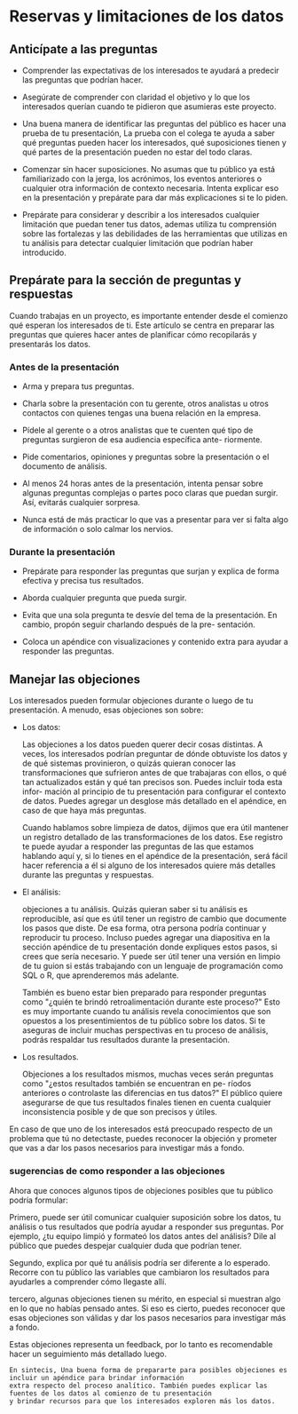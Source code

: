 # Reservas y limitaciones de los datos

## Anticípate a las preguntas

- Comprender las expectativas de los interesados te ayudará a predecir las preguntas que podrían hacer.
  
- Asegúrate de comprender con claridad el objetivo y lo que los interesados querían cuando te pidieron que asumieras este
  proyecto.

- Una buena manera de identificar las preguntas del público es hacer una prueba de tu presentación, La prueba con el colega
  te ayuda a saber qué preguntas pueden hacer los interesados, qué suposiciones tienen y qué partes de la presentación
  pueden no estar del todo claras.
  
- Comenzar sin hacer suposiciones. No asumas que tu público ya está familiarizado con la jerga, los acrónimos, los eventos
  anteriores o cualquier otra información de contexto necesaria. Intenta explicar eso en la presentación y prepárate para
  dar más explicaciones si te lo piden.

- Prepárate para considerar y describir a los interesados cualquier limitación que puedan tener tus datos, ademas utiliza
  tu comprensión sobre las fortalezas y las debilidades de las herramientas que utilizas en tu análisis para detectar
  cualquier limitación que podrían haber introducido.

## Prepárate para la sección de preguntas y respuestas

Cuando trabajas en un proyecto, es importante entender desde el comienzo qué esperan los interesados de ti. Este artículo
se centra en preparar las preguntas que quieres hacer antes de planificar cómo recopilarás y presentarás los datos.

### Antes de la presentación

- Arma y prepara tus preguntas.

- Charla sobre la presentación con tu gerente, otros analistas u otros contactos con quienes tengas una buena relación en
  la empresa.

- Pídele al gerente o a otros analistas que te cuenten qué tipo de preguntas surgieron de esa audiencia específica ante-
  riormente.

- Pide comentarios, opiniones y preguntas sobre la presentación o el documento de análisis.

- Al menos 24 horas antes de la presentación, intenta pensar sobre algunas preguntas complejas o partes poco claras que
  puedan surgir. Así, evitarás cualquier sorpresa.

- Nunca está de más practicar lo que vas a presentar para ver si falta algo de información o solo calmar los nervios.

### Durante la presentación

- Prepárate para responder las preguntas que surjan y explica de forma efectiva y precisa tus resultados.

- Aborda cualquier pregunta que pueda surgir.

- Evita que una sola pregunta te desvíe del tema de la presentación. En cambio, propón seguir charlando después de la pre-
  sentación.

- Coloca un apéndice con visualizaciones y contenido extra para ayudar a responder las preguntas.

## Manejar las objeciones

Los interesados pueden formular objeciones durante o luego de tu presentación. A menudo, esas objeciones son sobre:

- Los datos:

  Las objeciones a los datos pueden querer decir cosas distintas. A veces, los interesados podrían preguntar
  de dónde obtuviste los datos y de qué sistemas provinieron, o quizás quieran conocer las transformaciones que sufrieron
  antes de que trabajaras con ellos, o qué tan actualizados están y qué tan precisos son. Puedes incluir toda esta infor-
  mación al principio de tu presentación para configurar el contexto de datos. Puedes agregar un desglose más detallado
  en el apéndice, en caso de que haya más preguntas.

  Cuando hablamos sobre limpieza de datos, dijimos que era útil mantener un registro detallado de las transformaciones de
  los datos. Ese registro te puede ayudar a responder las preguntas de las que estamos hablando aquí y, si lo tienes en
  el apéndice de la presentación, será fácil hacer referencia a él si alguno de los interesados quiere más detalles durante
  las preguntas y respuestas.

- El análisis:
  
  objeciones a tu análisis. Quizás quieran saber si tu análisis es reproducible, así que es útil tener un registro de
  cambio que documente los pasos que diste. De esa forma, otra persona podría continuar y reproducir tu proceso. Incluso
  puedes agregar una diapositiva en la sección apéndice de tu presentación donde expliques estos pasos, si crees que sería
  necesario. Y puede ser útil tener una versión en limpio de tu guion si estás trabajando con un lenguaje de programación
  como SQL o R, que aprenderemos más adelante.
  
  También es bueno estar bien preparado para responder preguntas como "¿quién te brindó retroalimentación durante este
  proceso?" Esto es muy importante cuando tu análisis revela conocimientos que son opuestos a los presentimientos de tu
  público sobre los datos. Si te aseguras de incluir muchas perspectivas en tu proceso de análisis, podrás respaldar tus
  resultados durante la presentación.

- Los resultados.
  
   Objeciones a los resultados mismos, muchas veces serán preguntas como "¿estos resultados también se encuentran en pe-
   ríodos anteriores o controlaste las diferencias en tus datos?" El público quiere asegurarse de que tus resultados
   finales tienen en cuenta cualquier inconsistencia posible y de que son precisos y útiles.

En caso de que uno de los interesados está preocupado respecto de un problema que tú no detectaste, puedes reconocer la
objeción y prometer que vas a dar los pasos necesarios para investigar más a fondo.

### sugerencias de como responder a las objeciones

Ahora que conoces algunos tipos de objeciones posibles que tu público podría formular:

Primero, puede ser útil comunicar cualquier suposición sobre los datos, tu análisis o tus resultados que podría ayudar a
responder sus preguntas. Por ejemplo, ¿tu equipo limpió y formateó los datos antes del análisis? Dile al público que puedes
despejar cualquier duda que podrían tener.

Segundo, explica por qué tu análisis podría ser diferente a lo esperado. Recorre con tu público las variables que cambiaron
los resultados para ayudarles a comprender cómo llegaste allí.

tercero, algunas objeciones tienen su mérito, en especial si muestran algo en lo que no habías pensado antes. Si eso es
cierto, puedes reconocer que esas objeciones son válidas y dar los pasos necesarios para investigar más a fondo.

Estas objeciones representa un feedback, por lo tanto es recomendable hacer un seguimiento más detallado luego.

    En sintecis, Una buena forma de prepararte para posibles objeciones es incluir un apéndice para brindar información
    extra respecto del proceso analítico. También puedes explicar las fuentes de los datos al comienzo de tu presentación
    y brindar recursos para que los interesados exploren más los datos.
